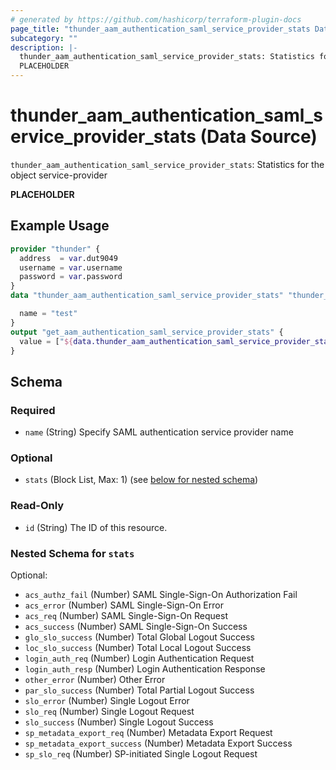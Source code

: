 ```yaml
---
# generated by https://github.com/hashicorp/terraform-plugin-docs
page_title: "thunder_aam_authentication_saml_service_provider_stats Data Source - terraform-provider-thunder"
subcategory: ""
description: |-
  thunder_aam_authentication_saml_service_provider_stats: Statistics for the object service-provider
  PLACEHOLDER
---
```


# thunder_aam_authentication_saml_service_provider_stats (Data Source)

`thunder_aam_authentication_saml_service_provider_stats`: Statistics for the object service-provider

__PLACEHOLDER__

## Example Usage

```terraform
provider "thunder" {
  address  = var.dut9049
  username = var.username
  password = var.password
}
data "thunder_aam_authentication_saml_service_provider_stats" "thunder_aam_authentication_saml_service_provider_stats" {

  name = "test"
}
output "get_aam_authentication_saml_service_provider_stats" {
  value = ["${data.thunder_aam_authentication_saml_service_provider_stats.thunder_aam_authentication_saml_service_provider_stats}"]
}
```

<!-- schema generated by tfplugindocs -->
## Schema

### Required

- `name` (String) Specify SAML authentication service provider name

### Optional

- `stats` (Block List, Max: 1) (see [below for nested schema](#nestedblock--stats))

### Read-Only

- `id` (String) The ID of this resource.

<a id="nestedblock--stats"></a>
### Nested Schema for `stats`

Optional:

- `acs_authz_fail` (Number) SAML Single-Sign-On Authorization Fail
- `acs_error` (Number) SAML Single-Sign-On Error
- `acs_req` (Number) SAML Single-Sign-On Request
- `acs_success` (Number) SAML Single-Sign-On Success
- `glo_slo_success` (Number) Total Global Logout Success
- `loc_slo_success` (Number) Total Local Logout Success
- `login_auth_req` (Number) Login Authentication Request
- `login_auth_resp` (Number) Login Authentication Response
- `other_error` (Number) Other Error
- `par_slo_success` (Number) Total Partial Logout Success
- `slo_error` (Number) Single Logout Error
- `slo_req` (Number) Single Logout Request
- `slo_success` (Number) Single Logout Success
- `sp_metadata_export_req` (Number) Metadata Export Request
- `sp_metadata_export_success` (Number) Metadata Export Success
- `sp_slo_req` (Number) SP-initiated Single Logout Request


